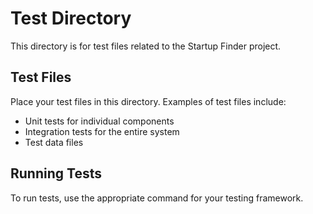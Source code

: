 # Test Directory

This directory is for test files related to the Startup Finder project.

## Test Files

Place your test files in this directory. Examples of test files include:

- Unit tests for individual components
- Integration tests for the entire system
- Test data files

## Running Tests

To run tests, use the appropriate command for your testing framework.
